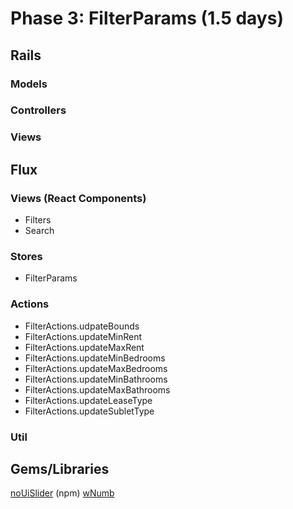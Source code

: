 # Phase 3: FilterParams (1.5 days)

## Rails
### Models

### Controllers

### Views

## Flux
### Views (React Components)
* Filters
* Search

### Stores
* FilterParams

### Actions
* FilterActions.udpateBounds
* FilterActions.updateMinRent
* FilterActions.updateMaxRent
* FilterActions.updateMinBedrooms
* FilterActions.updateMaxBedrooms
* FilterActions.updateMinBathrooms
* FilterActions.updateMaxBathrooms
* FilterActions.updateLeaseType
* FilterActions.updateSubletType

### Util

## Gems/Libraries
[noUiSlider][no_ui_slider] (npm)
[wNumb][wnumb]

[no_ui_slider]: https://www.npmjs.com/package/react-nouislider
[wnumb]: http://refreshless.com/wnumb/
